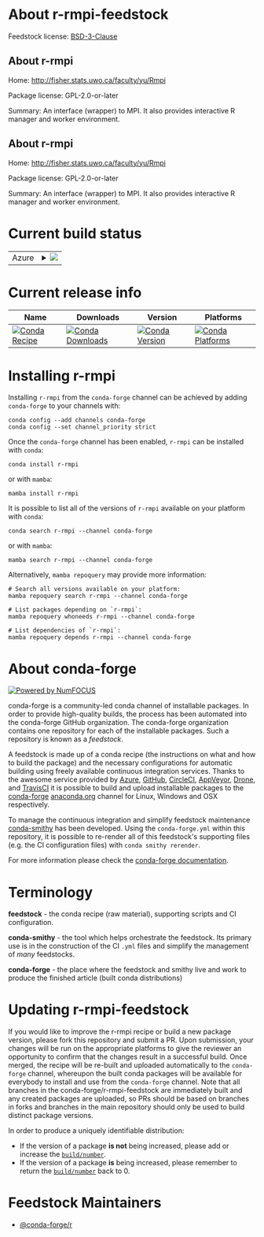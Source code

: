 About r-rmpi-feedstock
======================

Feedstock license: [BSD-3-Clause](https://github.com/conda-forge/r-rmpi-feedstock/blob/main/LICENSE.txt)


About r-rmpi
------------

Home: http://fisher.stats.uwo.ca/faculty/yu/Rmpi

Package license: GPL-2.0-or-later

Summary: An interface (wrapper) to MPI. It also  provides interactive R manager and worker environment.

About r-rmpi
------------

Home: http://fisher.stats.uwo.ca/faculty/yu/Rmpi

Package license: GPL-2.0-or-later

Summary: An interface (wrapper) to MPI. It also  provides interactive R manager and worker environment.

Current build status
====================


<table>
    
  <tr>
    <td>Azure</td>
    <td>
      <details>
        <summary>
          <a href="https://dev.azure.com/conda-forge/feedstock-builds/_build/latest?definitionId=2377&branchName=main">
            <img src="https://dev.azure.com/conda-forge/feedstock-builds/_apis/build/status/r-rmpi-feedstock?branchName=main">
          </a>
        </summary>
        <table>
          <thead><tr><th>Variant</th><th>Status</th></tr></thead>
          <tbody><tr>
              <td>linux_64_r_base4.2</td>
              <td>
                <a href="https://dev.azure.com/conda-forge/feedstock-builds/_build/latest?definitionId=2377&branchName=main">
                  <img src="https://dev.azure.com/conda-forge/feedstock-builds/_apis/build/status/r-rmpi-feedstock?branchName=main&jobName=linux&configuration=linux%20linux_64_r_base4.2" alt="variant">
                </a>
              </td>
            </tr><tr>
              <td>linux_64_r_base4.3</td>
              <td>
                <a href="https://dev.azure.com/conda-forge/feedstock-builds/_build/latest?definitionId=2377&branchName=main">
                  <img src="https://dev.azure.com/conda-forge/feedstock-builds/_apis/build/status/r-rmpi-feedstock?branchName=main&jobName=linux&configuration=linux%20linux_64_r_base4.3" alt="variant">
                </a>
              </td>
            </tr><tr>
              <td>osx_64_r_base4.2</td>
              <td>
                <a href="https://dev.azure.com/conda-forge/feedstock-builds/_build/latest?definitionId=2377&branchName=main">
                  <img src="https://dev.azure.com/conda-forge/feedstock-builds/_apis/build/status/r-rmpi-feedstock?branchName=main&jobName=osx&configuration=osx%20osx_64_r_base4.2" alt="variant">
                </a>
              </td>
            </tr><tr>
              <td>osx_64_r_base4.3</td>
              <td>
                <a href="https://dev.azure.com/conda-forge/feedstock-builds/_build/latest?definitionId=2377&branchName=main">
                  <img src="https://dev.azure.com/conda-forge/feedstock-builds/_apis/build/status/r-rmpi-feedstock?branchName=main&jobName=osx&configuration=osx%20osx_64_r_base4.3" alt="variant">
                </a>
              </td>
            </tr>
          </tbody>
        </table>
      </details>
    </td>
  </tr>
</table>

Current release info
====================

| Name | Downloads | Version | Platforms |
| --- | --- | --- | --- |
| [![Conda Recipe](https://img.shields.io/badge/recipe-r--rmpi-green.svg)](https://anaconda.org/conda-forge/r-rmpi) | [![Conda Downloads](https://img.shields.io/conda/dn/conda-forge/r-rmpi.svg)](https://anaconda.org/conda-forge/r-rmpi) | [![Conda Version](https://img.shields.io/conda/vn/conda-forge/r-rmpi.svg)](https://anaconda.org/conda-forge/r-rmpi) | [![Conda Platforms](https://img.shields.io/conda/pn/conda-forge/r-rmpi.svg)](https://anaconda.org/conda-forge/r-rmpi) |

Installing r-rmpi
=================

Installing `r-rmpi` from the `conda-forge` channel can be achieved by adding `conda-forge` to your channels with:

```
conda config --add channels conda-forge
conda config --set channel_priority strict
```

Once the `conda-forge` channel has been enabled, `r-rmpi` can be installed with `conda`:

```
conda install r-rmpi
```

or with `mamba`:

```
mamba install r-rmpi
```

It is possible to list all of the versions of `r-rmpi` available on your platform with `conda`:

```
conda search r-rmpi --channel conda-forge
```

or with `mamba`:

```
mamba search r-rmpi --channel conda-forge
```

Alternatively, `mamba repoquery` may provide more information:

```
# Search all versions available on your platform:
mamba repoquery search r-rmpi --channel conda-forge

# List packages depending on `r-rmpi`:
mamba repoquery whoneeds r-rmpi --channel conda-forge

# List dependencies of `r-rmpi`:
mamba repoquery depends r-rmpi --channel conda-forge
```


About conda-forge
=================

[![Powered by
NumFOCUS](https://img.shields.io/badge/powered%20by-NumFOCUS-orange.svg?style=flat&colorA=E1523D&colorB=007D8A)](https://numfocus.org)

conda-forge is a community-led conda channel of installable packages.
In order to provide high-quality builds, the process has been automated into the
conda-forge GitHub organization. The conda-forge organization contains one repository
for each of the installable packages. Such a repository is known as a *feedstock*.

A feedstock is made up of a conda recipe (the instructions on what and how to build
the package) and the necessary configurations for automatic building using freely
available continuous integration services. Thanks to the awesome service provided by
[Azure](https://azure.microsoft.com/en-us/services/devops/), [GitHub](https://github.com/),
[CircleCI](https://circleci.com/), [AppVeyor](https://www.appveyor.com/),
[Drone](https://cloud.drone.io/welcome), and [TravisCI](https://travis-ci.com/)
it is possible to build and upload installable packages to the
[conda-forge](https://anaconda.org/conda-forge) [anaconda.org](https://anaconda.org/)
channel for Linux, Windows and OSX respectively.

To manage the continuous integration and simplify feedstock maintenance
[conda-smithy](https://github.com/conda-forge/conda-smithy) has been developed.
Using the ``conda-forge.yml`` within this repository, it is possible to re-render all of
this feedstock's supporting files (e.g. the CI configuration files) with ``conda smithy rerender``.

For more information please check the [conda-forge documentation](https://conda-forge.org/docs/).

Terminology
===========

**feedstock** - the conda recipe (raw material), supporting scripts and CI configuration.

**conda-smithy** - the tool which helps orchestrate the feedstock.
                   Its primary use is in the construction of the CI ``.yml`` files
                   and simplify the management of *many* feedstocks.

**conda-forge** - the place where the feedstock and smithy live and work to
                  produce the finished article (built conda distributions)


Updating r-rmpi-feedstock
=========================

If you would like to improve the r-rmpi recipe or build a new
package version, please fork this repository and submit a PR. Upon submission,
your changes will be run on the appropriate platforms to give the reviewer an
opportunity to confirm that the changes result in a successful build. Once
merged, the recipe will be re-built and uploaded automatically to the
`conda-forge` channel, whereupon the built conda packages will be available for
everybody to install and use from the `conda-forge` channel.
Note that all branches in the conda-forge/r-rmpi-feedstock are
immediately built and any created packages are uploaded, so PRs should be based
on branches in forks and branches in the main repository should only be used to
build distinct package versions.

In order to produce a uniquely identifiable distribution:
 * If the version of a package **is not** being increased, please add or increase
   the [``build/number``](https://docs.conda.io/projects/conda-build/en/latest/resources/define-metadata.html#build-number-and-string).
 * If the version of a package **is** being increased, please remember to return
   the [``build/number``](https://docs.conda.io/projects/conda-build/en/latest/resources/define-metadata.html#build-number-and-string)
   back to 0.

Feedstock Maintainers
=====================

* [@conda-forge/r](https://github.com/conda-forge/r/)

